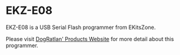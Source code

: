 # EKZ-E08
EKZ-E08 is a USB Serial Flash programmer from EKitsZone.

Please visit
[DogRatIan' Products Website](http://www.dogratian.com:8080/products)
for more detail about this programmer.
